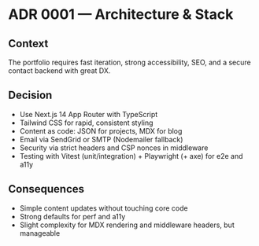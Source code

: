 # ADR 0001 — Architecture & Stack

## Context
The portfolio requires fast iteration, strong accessibility, SEO, and a secure contact backend with great DX.

## Decision
- Use Next.js 14 App Router with TypeScript
- Tailwind CSS for rapid, consistent styling
- Content as code: JSON for projects, MDX for blog
- Email via SendGrid or SMTP (Nodemailer fallback)
- Security via strict headers and CSP nonces in middleware
- Testing with Vitest (unit/integration) + Playwright (+ axe) for e2e and a11y

## Consequences
- Simple content updates without touching core code
- Strong defaults for perf and a11y
- Slight complexity for MDX rendering and middleware headers, but manageable

